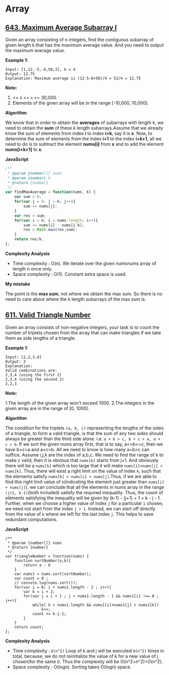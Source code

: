 # Array
## [643. Maximum Average Subarray I](https://leetcode.com/problems/maximum-average-subarray-i/description/)

Given an array consisting of n integers, find the contiguous subarray of given length k that has the maximum average value. And you need to output the maximum average value.

**Example 1:**
```
Input: [1,12,-5,-6,50,3], k = 4
Output: 12.75
Explanation: Maximum average is (12-5-6+50)/4 = 51/4 = 12.75
```

**Note:**

1. <= `k` <= `n` <= 30,000.
2. Elements of the given array will be in the range [-10,000, 10,000].


**Algorithm**

We know that in order to obtain the **averages** of subarrays with length k, we need to obtain the **sum** of these k length subarrays.Assume that we already know the sum of elements from index **i** to index **i+k**, say it is **x**.
Now, to determine the sum of elements from the index **i+1** to the index **i+k+1**, all we need to do is to subtract the element **nums[i]** from **x** and to add the element **nums[i+k+1]** to **x**. 

**JavaScript**

```javascript
/**
 * @param {number[]} nums
 * @param {number} k
 * @return {number}
 */
var findMaxAverage = function(nums, k) {
    var sum = 0;
    for(var j = 0; j < k; j++){
        sum += nums[j];
    }
    var res = sum;    
    for(var i = k; i < nums.length; i++){
        sum += nums[i] - nums[i-k];
        res = Math.max(res,sum);
    }
    return res/k;
};
```

**Complexity Analysis**

- Time complexity : O(n). We iterate over the given numsnums array of length n once only.
- Space complexity : O(1). Constant extra space is used.

**My mistake**

The point is the **max sum**, not where we obtain the max sum. So there is no need to care about where the k length subarrays of the max sum is.

## [611. Valid Triangle Number](https://leetcode.com/problems/valid-triangle-number/description/)

Given an array consists of non-negative integers, your task is to count the number of triplets chosen from the array that can make triangles if we take them as side lengths of a triangle.

**Example 1:**
```
Input: [2,2,3,4]
Output: 3
Explanation:
Valid combinations are: 
2,3,4 (using the first 2)
2,3,4 (using the second 2)
2,2,3
```
**Note:**

1.The length of the given array won't exceed 1000.
2.The integers in the given array are in the range of [0, 1000].

**Algorithm**

The condition for the triplets `(a, b, c)` representing the lengths of the sides of a triangle, to form a valid triangle, is that the sum of any two sides should always be greater than the third side alone. i.e. `a + b > c, b + c > a, a + c > b`.
If we sort the given nums array first, that is to say, a<=b<=c, then we have b+c>a and a+c>b. All we need to know is how many a+b>c can suffice. Assume i,j,k are the index of a,b,c. We need to find the range of k to make c valid, then it is obvious that `nums[k]` starts from j+1. And obviously there will be a `nums[k]` which is too large that it will make `nums[i]+nums[j] < nums[k]`. Thus, there will exist a right limit on the value of index `k`, such that the elements satisfy `nums[k] > nums[i] + nums[j]`.Thus, if we are able to find this right limit value of `k`(indicating the element just greater than `nums[i] + nums[j]`), we can conclude that all the elements in nums array in the range `(j+1, k-1)`(both included) satisfy the required inequality. Thus, the count of elements satisfying the inequality will be given by (k-1) - (j+1) + 1 = k - j - 1.
Further, when we choose a higher value of index `j` for a particular `i` chosen, we need not start from the index `j + 1`. Instead, we can start off directly from the value of `k` where we left for the last index `j`. This helps to save redundant computations.

**JavaScript**
```//javascript
/**
 * @param {number[]} nums
 * @return {number}
 */
var triangleNumber = function(nums) {
    function sortNumber(a,b){
        return a - b
    }
    var nums1 = nums.sort(sortNumber);
    var count = 0 ;
    // console.log(nums.sort());
    for(var i = 0; i < nums1.length - 2 ; i++){
        var k = i + 2;
        for(var j = i + 1 ; j < nums1.length - 1 && nums1[i] !== 0 ; j++){
            while( k < nums1.length && nums1[i]+nums1[j] > nums1[k])
                k++;
            count += k-j-1;
        }
    }
    return count;
};
```

**Complexity Analysis**
- Time complexity : `O(n^2)` Loop of k and j will be executed `O(n^2)` times in total, because, we do not reinitialize the value of k for a new value of j chosen(for the same i). Thus the complexity will be O(n^2+n^2)=O(n^2).
- Space complexity : O(logn). Sorting takes O(logn) space.
